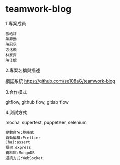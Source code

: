 # teamwork-blog

1.專案成員
```
張皓評
陳羿勳
陳冠丞
方洛飛
林家齊
陳佳妮
```
2.專案名稱與描述

網誌系統
https://github.com/se108aG/teamwork-blog

3.合作模式

gitflow, github flow, gitlab flow

4.測試方式 

mocha, supertest, puppeteer, selenium

```
變數命名:駝峰式
自動編排:Prettier
Chai:assert
框架:express
資料庫:MongoDB
通訊方式:WebSocket
```

